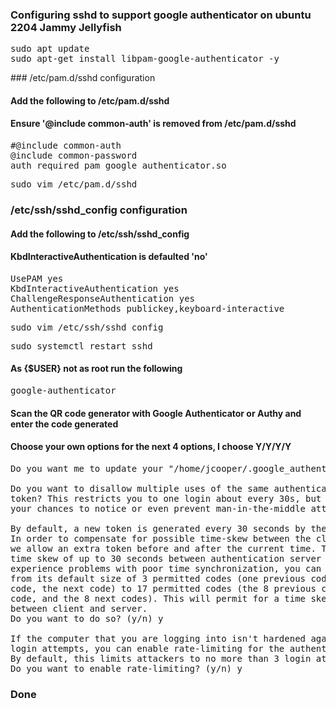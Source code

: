 <h3>Configuring sshd to support google authenticator on ubuntu 2204 Jammy Jellyfish</h3>
<pre>
sudo apt update
sudo apt-get install libpam-google-authenticator -y
</pre>
### /etc/pam.d/sshd configuration

#### Add the following to /etc/pam.d/sshd

#### Ensure '@include common-auth' is removed from /etc/pam.d/sshd
<pre>
#@include common-auth
@include common-password
auth required pam_google_authenticator.so
</pre>


<pre>
sudo vim /etc/pam.d/sshd
</pre>

### /etc/ssh/sshd_config configuration

#### Add the following to /etc/ssh/sshd_config

#### KbdInteractiveAuthentication is defaulted 'no' 
<pre>
UsePAM yes
KbdInteractiveAuthentication yes
ChallengeResponseAuthentication yes
AuthenticationMethods publickey,keyboard-interactive
</pre>

<pre>
sudo vim /etc/ssh/sshd_config
</pre>


<pre>
sudo systemctl restart sshd
</pre>


#### As {$USER} not as root run the following
<pre>
google-authenticator
</pre>

#### Scan the QR code generator with Google Authenticator or Authy and enter the code generated

#### Choose your own options for the next 4 options, I choose Y/Y/Y/Y 

<pre>
Do you want me to update your "/home/jcooper/.google_authenticator" file? (y/n) y

Do you want to disallow multiple uses of the same authentication
token? This restricts you to one login about every 30s, but it increases
your chances to notice or even prevent man-in-the-middle attacks (y/n) y

By default, a new token is generated every 30 seconds by the mobile app.
In order to compensate for possible time-skew between the client and the server,
we allow an extra token before and after the current time. This allows for a
time skew of up to 30 seconds between authentication server and client. If you
experience problems with poor time synchronization, you can increase the window
from its default size of 3 permitted codes (one previous code, the current
code, the next code) to 17 permitted codes (the 8 previous codes, the current
code, and the 8 next codes). This will permit for a time skew of up to 4 minutes
between client and server.
Do you want to do so? (y/n) y

If the computer that you are logging into isn't hardened against brute-force
login attempts, you can enable rate-limiting for the authentication module.
By default, this limits attackers to no more than 3 login attempts every 30s.
Do you want to enable rate-limiting? (y/n) y
</pre>

### Done
